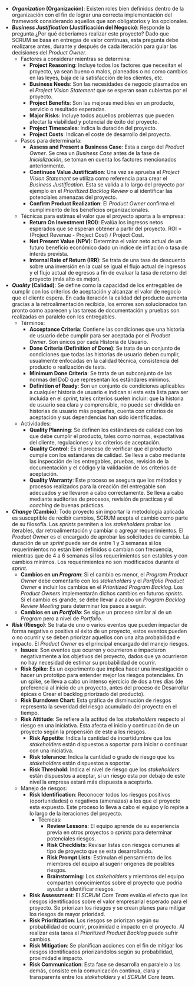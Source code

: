 - ***Organization* (Organización)**: Existen roles bien definidos dentro de la organización con el fin de lograr una correcta implementación del framework considerando aquellos que son obligatorios y los opcionales.
- ***Business Justification* (Justificación del Negocio)**: Responde la pregunta ¿Por qué deberíamos realizar este proyecto? Dado que SCRUM se basa en entregas de valor continuas, esta pregunta debe realizarse antes, durante y después de cada iteración para guiar las decisiones del *Product Owner*.
	- Factores a considerar mientras se determina:
		- **Project Reasoning**: Incluye todos los factores que necesitan el proyecto, ya sean bueno o malos, planeados o no como cambios en las leyes, baja de la satisfacción de los clientes, etc.
		- **Business Needs**: Son las necesidades de negocio plasmados en el *Project Vision Statement* que se esperan sean cubiertas por el proyecto.
		- **Project Benefits**: Son las mejoras medibles en un producto, servicio o resultado esperadas.
		- **Major Risks**: Incluye todos aquellos problemas que pueden afectar la viabilidad y potencial de éxito del proyecto.
		- **Project Timescales**: Indica la duración del proyecto.
		- **Project Costs**: Indican el coste de desarrollo del proyecto.
	- Pasos para determinarla:
		- **Assess and Present a Business Case**: Esta a cargo del *Product Owner*. Se crea un *Business Case* antes de la fase de *Inicialización*, se toman en cuenta los factores mencionados anteriormente.
		- **Continuos Value Justification**: Una vez se aprueba el *Project Vision Statement* se utiliza como referencia para crear el *Business Justification*. Esta se valida a lo largo del proyecto por ejemplo en el *Prioritized Backlog Review* o al identificar las potenciales amenazas del proyecto.
		- **Confirm Product Realization**: El *Product Owner* confirma el cumplimiento de los beneficios organizacionales.
	- Técnicas para estimas el valor que el proyecto aporta a la empresa:
		- **Return On Investment (ROI)**: Evalúa los ingresos netos esperados que se esperan obtener a partir del proyecto. ROI = (Project Revenue - Project Cost) / Project Cost.
		- **Net Present Value (NPV)**: Determina el valor neto actual de un futuro beneficio económico dado un indice de inflación o tasa de interés prevista.
		- **Internal Rate of Return (IRR)**: Se trata de una tasa de descuento sobre una inversión en la cual se igual el flujo actual de ingresos y el flujo actual de egresos a fin de evaluar la tasa de retorno del proyecto (más alto es mejor).
- ***Quality* (Calidad)**: Se define como la capacidad de los entregables de cumplir con los criterios de aceptación y alcanzar el valor de negocio que el cliente espera. En cada iteración la calidad del producto aumenta gracias a la retroalimentación recibida, los errores son solucionados tan pronto como aparecen y las tareas de documentación y pruebas son realizadas en paralelo con los entregables.
	- Términos:
		- **Acceptance Criteria**: Contiene las condiciones que una historia de usuario debe cumplir para ser aceptada por el *Product Owner*. Son únicos por cada Historia de Usuario.
		- **Done Criteria (Definition of Done)**: Se trata de un conjunto de condiciones que todas las historias de usuario deben cumplir, usualmente enfocadas en la calidad técnica, consistencia del producto o realización de tests.
		- **Minimum Done Criteria**: Se trata de un subconjunto de las normas del DoD que representan los estándares mínimos.
		- **Definition of Ready**: Son un conjunto de condiciones aplicables a cualquier historia de usuario e indican si esta esta lista para ser incluida en el *sprint*, tales criterios suelen incluir: que la historia de usuario sea clara y comprensible, no puede ser dividida en historias de usuario más pequeñas, cuenta con criterios de aceptación y sus dependencias han sido identificadas.
	- Actividades:
		- **Quality Planning**: Se definen los estándares de calidad con los que debe cumplir el producto, tales como normas, expectativas del cliente, regulaciones y los criterios de aceptación.
		- **Quality Control**: Es el proceso de verificar que el producto cumple con los estándares de calidad. Se lleva a cabo mediante las inspección de los entregables, pruebas, revisión de la documentación y el código y la validación de los criterios de aceptación.
		- **Quality Warranty**: Este proceso se asegura que los métodos y procesos realizados para la creación del entregable son adecuados y se llevaron a cabo correctamente. Se lleva a cabo mediante auditorias de procesos, revisión de practicas y el *coaching* de buenas prácticas.
- ***Change* (Cambio)**: Todo proyecto sin importar la metodología aplicada es susceptible de recibir cambios, SCRUM acepta el cambio como parte de su filosofía. Los *sprints* permiten a los *stakeholders* probar los iterables, dar retroalimentación y cambiar o agregar requerimientos. El *Product Owner* es el encargado de aprobar las solicitudes de cambio. La duración de un *sprint* puede ser de entre 1 y 3 semanas si los requerimientos no están bien definidos o cambian con frecuencia, mientras que de 4 a 6 semanas si los requerimientos son estables y con cambios mínimos. Los requerimientos no son modificados durante el *sprint*.
	- **Cambios en un *Program***: Si el cambio es menor, el *Program Product Owner* debe comentarlo con los *stakeholders* y el *Portfolio Product Owner* e incluir los cambios en el *Prioritized Program Backlog*. Los *Product Owners* implementarán dichos cambios en futuros *sprints*. Si el cambio es grande, se debe llevar a acabo un *Program Backlog Review Meeting* para determinar los pasos a seguir.
	- **Cambios en un *Portfolio***: Se sigue un proceso similar al de un *Program* pero a nivel de *Portfolio*.
- ***Risk* (Riesgo)**: Se trata de uno o varios eventos que pueden impactar de forma negativa o positiva al éxito de un proyecto, estos eventos pueden o no ocurrir y se deben priorizar aquellos con una alta probabilidad e impacto. El *Product Owner* es el principal encargado del manejo riesgos.
	- **Issues**: Son eventos que ocurren y ocurrieron e impactaron negativamente a los objetivos del proyecto, dados que ya ocurrieron no hay necesidad de estimar su probabilidad de ocurrir.
	- **Risk Spike**: Es un experimento que implica hacer una investigación o hacer un prototipo para entender mejor los riesgos potenciales. En un spike, se lleva a cabo un intenso ejercicio de dos a tres días (de preferencia al inicio de un proyecto, antes del proceso de Desarrollar épicas o Crear el backlog priorizado del producto).
	- **Risk Burndown Chart**: Esta gráfica de disminución de riesgos representa la severidad del riesgo acumulado del proyecto en el tiempo.
	- **Risk Attitude**: Se refiere a la actitud de los *stakeholders* respecto al riesgo en una iniciativa. Esta afecta el inicio y continuación de un proyecto según la propensión de este a los riesgos.
		- **Risk Appetite**: Indica la cantidad de incertidumbre que los *stakeholders* están dispuestos a soportar para iniciar o continuar con una iniciativa.
		- **Risk tolerance**: Indica la cantidad o grado de riesgo que los *stakeholders* están dispuestos a soportar.
		- **Risk Threshold**: Indica el nivel de riesgo que los *stakeholders* están dispuestos a aceptar, si un riesgo esta por debajo de este nivel la empresa estará más dispuesta a aceptarlo.
	- Manejo de riesgos:
		- **Risk Identification**: Reconocer todos los riesgos positivos (oportunidades) o negativos (amenazas) a los que el proyecto esta expuesto. Este proceso lo lleva a cabo el equipo y lo repite a lo largo de la iteraciones del proyecto.
			- Técnicas:
				- **Review Lessons**: El equipo aprende de su experiencia previa en otros proyectos o *sprints* para determinar potenciales riesgos.
				- **Risk Checklists**: Revisar listas con riesgos comunes al tipo de proyecto que se esta desarrollando.
				- **Risk Prompt Lists**: Estimulan el pensamiento de los miembros del equipo al sugerir orígenes de posibles riesgos.
				- **Brainstorming**: Los *stakeholders* y miembros del equipo comparten conocimientos sobre el proyecto que podría ayudar a identificar riesgos.
		- **Risk Assessment**: El *SCRUM Core Team* evalúa el efecto que los riesgos identificados sobre el valor empresarial esperado para el proyecto. Se priorizan los riesgos y se crean planes para mitigar los riesgos de mayor prioridad.
		- **Risk Prioritization**: Los riesgos se priorizan según su probabilidad de ocurrir, proximidad e impacto en el proyecto. Al realizar esta tarea el *Prioritized Product Backlog* puede sufrir cambios.
		- **Risk Mitigation**: Se planifican acciones con el fin de mitigar los riesgos identificados priorizandolos según su probabilidad, proximidad e impacto.
		- **Risk Communication**: Esta fase se desarrolla en paralelo a las demás, consiste en la comunicación continua, clara y transparente entre los *stakeholders* y el *SCRUM Core team*.